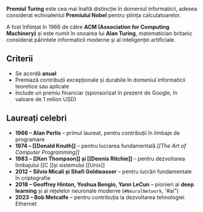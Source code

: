 **Premiul Turing** este cea mai înaltă distincție în domeniul informaticii, adesea considerat echivalentul **Premiului Nobel** pentru știința calculatoarelor.

A fost înființat în 1966 de către **ACM (Association for Computing Machinery)** și este numit în onoarea lui **Alan Turing**, matematician britanic considerat părintele informaticii moderne și al inteligenței artificiale.

## Criterii

- Se acordă **anual**
- Premiază contribuții excepționale și durabile în domeniul informaticii teoretice sau aplicate
- Include un premiu financiar (sponsorizat în prezent de Google, în valoare de 1 milion USD)

## Laureați celebri

- **1966 – Alan Perlis** – primul laureat, pentru contribuții în limbaje de programare
- **1974 – [[Donald Knuth]]** – pentru lucrarea fundamentală *[[The Art of Computer Programming]]*
- **1983 – [[Ken Thompson]] și [[Dennis Ritchie]]** – pentru dezvoltarea limbajului [[C ]]și sistemului [[Unix]]
- **2012 – Silvio Micali și Shafi Goldwasser** – pentru lucrări fundamentale în criptografie
- **2018 – Geoffrey Hinton, Yoshua Bengio, Yann LeCun** – pionieri ai **deep learning** și ai rețelelor neuronale moderne (`#NeuralNetwork`, '#ai")
- **2023 – Bob Metcalfe** – pentru contribuția la dezvoltarea tehnologiei Ethernet